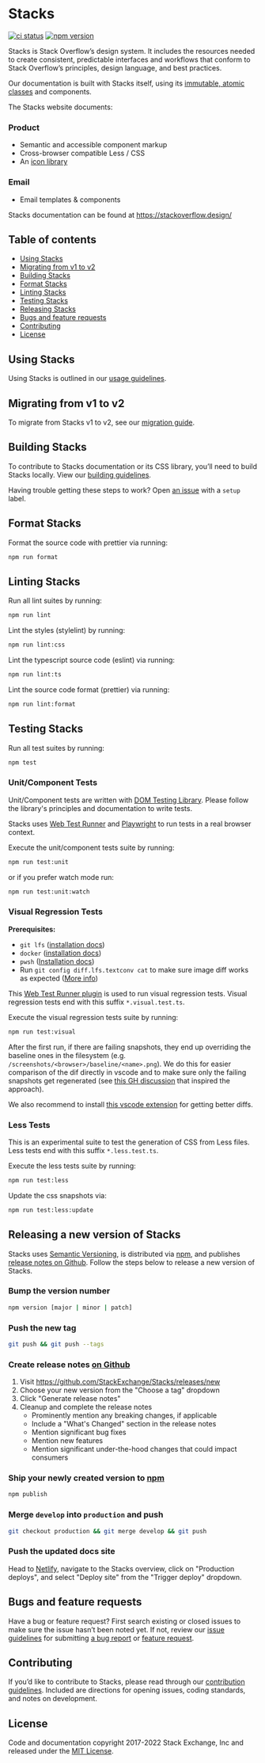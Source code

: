 # Stacks

[![ci status][gh-action-badge]][gh-action-url] [![npm version][npm-badge]][npm-url]

Stacks is Stack Overflow’s design system. It includes the resources needed to create consistent, predictable interfaces and workflows that conform to Stack Overflow’s principles, design language, and best practices.

Our documentation is built with Stacks itself, using its [immutable, atomic classes](http://johnpolacek.com/rethinking/) and components.

The Stacks website documents:

### Product
- Semantic and accessible component markup
- Cross-browser compatible Less / CSS
- An [icon library](https://github.com/StackExchange/Stacks-Icons)

### Email
- Email templates & components

Stacks documentation can be found at https://stackoverflow.design/

## Table of contents

- [Using Stacks](#using-stacks)
- [Migrating from v1 to v2](#migrating-from-v1-to-v2)
- [Building Stacks](#building-stacks)
- [Format Stacks](#format-stacks)
- [Linting Stacks](#linting-stacks)
- [Testing Stacks](#testing-stacks)
- [Releasing Stacks](#releasing-a-new-version-of-stacks)
- [Bugs and feature requests](#bugs-and-feature-requests)
- [Contributing](#contributing)
- [License](#license)

## Using Stacks
Using Stacks is outlined in our [usage guidelines](https://stackoverflow.design/product/guidelines/using-stacks).

## Migrating from v1 to v2

To migrate from Stacks v1 to v2, see our [migration guide](/MIGRATION_GUIDE.md).

## Building Stacks
To contribute to Stacks documentation or its CSS library, you’ll need to build Stacks locally. View our [building guidelines](https://stackoverflow.design/product/guidelines/building).

Having trouble getting these steps to work? Open [an issue](https://github.com/StackExchange/Stacks/issues/new) with a `setup` label.

## Format Stacks

Format the source code with prettier via running:
```sh
npm run format
```

## Linting Stacks

Run all lint suites by running:
```sh
npm run lint
```

Lint the styles (stylelint) by running:
```sh
npm run lint:css
```
Lint the typescript source code (eslint) via running:
```sh
npm run lint:ts
```
Lint the source code format (prettier) via running:
```sh
npm run lint:format
```

## Testing Stacks

Run all test suites by running:
```sh
npm test
```
### Unit/Component Tests

Unit/Component tests are written with [DOM Testing Library](https://testing-library.com/docs/dom-testing-library/intro).
Please follow the library's principles and documentation to write tests.

Stacks uses [Web Test Runner](https://modern-web.dev/docs/test-runner/overview/) and [Playwright](https://modern-web.dev/docs/test-runner/browser-launchers/playwright/) to run tests in a real browser context.

Execute the unit/component tests suite by running:
```sh
npm run test:unit
```
or if you prefer watch mode run:
```sh
npm run test:unit:watch
```

### Visual Regression Tests

**Prerequisites:** 
- `git lfs` ([installation docs](https://docs.github.com/en/repositories/working-with-files/managing-large-files/installing-git-large-file-storage))
- `docker` ([installation docs](https://docs.docker.com/engine/install/))
- `pwsh` ([Installation docs](https://learn.microsoft.com/en-us/powershell/scripting/install/installing-powershell?view=powershell-7.3))
- Run `git config diff.lfs.textconv cat` to make sure image diff works as expected ([More info](https://github.com/microsoft/vscode/issues/86611#issuecomment-875894108))

This [Web Test Runner plugin](https://www.npmjs.com/package/@web/test-runner-visual-regression) is used to run visual regression tests.
Visual regression tests end with this suffix `*.visual.test.ts`.

Execute the visual regression tests suite by running:
```sh
npm run test:visual
```
After the first run, if there are failing snapshots, they end up overriding the baseline ones in the filesystem (e.g. `/screenshots/<browser>/baseline/<name>.png`). 
We do this for easier comparison of the dif directly in vscode and to make sure only the failing snapshots get regenerated (see [this GH discussion](https://github.com/modernweb-dev/web/discussions/427#discussioncomment-3543771) that inspired the approach).

We also recommend to install [this vscode extension](https://marketplace.visualstudio.com/items?itemName=RayWiis.png-image-diff) for getting better diffs.

### Less Tests

This is an experimental suite to test the generation of CSS from Less files. 
Less tests end with this suffix `*.less.test.ts`.

Execute the less tests suite by running:
```sh
npm run test:less
```

Update the css snapshots via:
```sh
npm run test:less:update
```

## Releasing a new version of Stacks
Stacks uses [Semantic Versioning](https://semver.org/), is distributed via [npm](https://www.npmjs.com/package/@stackoverflow/stacks), and publishes [release notes on Github](https://github.com/StackExchange/Stacks/releases). Follow the steps below to release a new version of Stacks.

### Bump the version number
```sh
npm version [major | minor | patch]
```

### Push the new tag
```sh
git push && git push --tags
```

### Create release notes [on Github](https://github.com/StackExchange/Stacks/releases/new)

1. Visit https://github.com/StackExchange/Stacks/releases/new
1. Choose your new version from the "Choose a tag" dropdown
1. Click "Generate release notes"
1. Cleanup and complete the release notes
    - Prominently mention any breaking changes, if applicable
    - Include a "What's Changed" section in the release notes
    - Mention significant bug fixes
    - Mention new features
    - Mention significant under-the-hood changes that could impact consumers

### Ship your newly created version to [npm](https://www.npmjs.com/package/@stackoverflow/stacks)
```sh
npm publish
```

### Merge `develop` into `production` and push
```sh
git checkout production && git merge develop && git push
```

### Push the updated docs site
Head to [Netlify](https://app.netlify.com), navigate to the Stacks overview, click on "Production deploys", and select "Deploy site" from the "Trigger deploy" dropdown.

## Bugs and feature requests
Have a bug or feature request? First search existing or closed issues to make sure the issue hasn’t been noted yet. If not, review our [issue guidelines](/CONTRIBUTING.md#open-an-issue) for submitting [a bug report](/CONTRIBUTING.md#reporting-bugs) or [feature request](/CONTRIBUTING.md#feature-requests).

## Contributing
If you’d like to contribute to Stacks, please read through our [contribution guidelines](/CONTRIBUTING.md). Included are directions for opening issues, coding standards, and notes on development.

## License
Code and documentation copyright 2017-2022 Stack Exchange, Inc and released under the [MIT License](/LICENSE.MD).

[gh-action-url]: https://github.com/StackExchange/Stacks/actions/workflows/main.yml
[gh-action-badge]: https://github.com/StackExchange/Stacks/actions/workflows/main.yml/badge.svg?branch=develop
[npm-url]: https://npmjs.org/package/@stackoverflow/stacks
[npm-badge]: https://img.shields.io/npm/v/@stackoverflow/stacks.svg
